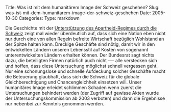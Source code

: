 Title: Was ist mit dem humanitärem Image der Schweiz geschehen?
Slug: was-ist-mit-dem-humanitarem-image-der-schweiz-geschehen
Date: 2005-10-30
Categories:
Type: markdown

Die Geschichte mit der [Unterstützung des Apartheid-Regimes durch die Schweiz](http://tagi.ch/dyn/news/dossiers/schweiz/593.html) zeigt mal wieder überdeutlich auf, dass sich eine Nation eben nicht nur durch eine von allen Regeln befreite Wirtschaft bezüglich Wohlstand an der Spitze halten kann. Dreckige Geschäfte sind nötig, damit wir in den entwickelten Ländern unseren Lebensstil auf Kosten von sogenannt unterentwickelten Ländern erhalten können. Der Bundesrat sagt nichts dazu, die beteiligten Firmen natürlich auch nicht --- alle verstecken sich und hoffen, dass diese Untersuchung möglichst schnell vergessen geht. Nur eine schonungslose und schnelle Aufdeckung solcher Geschäfte macht die Beteuerung glaubhaft, dass sich die Schweiz für die globale Gleichberechtigung und Chancengleichheit einsetzen will. Unser humanitäres Image erleidet schlimmen Schaden wenn zuerst die Untersuchungen behindert werden (der Zugriff auf gewisse Akten wurde der Untersuchungskommission ab 2003 verboten) und dann die Ergebnisse nur nebenbei zur Kenntnis genommen werden.
